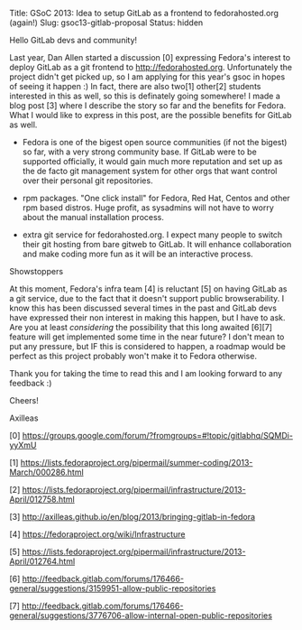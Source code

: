 Title: GSoC 2013: Idea to setup GitLab as a frontend to fedorahosted.org (again!)
Slug: gsoc13-gitlab-proposal
Status: hidden

Hello GitLab devs and community!

Last year, Dan Allen started a discussion [0] expressing Fedora's interest 
to deploy GitLab as a git frontend to http://fedorahosted.org. Unfortunately
the project didn't get picked up, so I am applying for this year's gsoc
in hopes of seeing it happen :) In fact, there are also two[1] other[2] 
students interested in this as well, so this is definately going somewhere!
I made a blog post [3] where I describe the story so far and the benefits 
for Fedora. What I would like to express in this post, are the possible 
benefits for GitLab as well. 

- Fedora is one of the bigest open source communities (if not the bigest)
so far, with a very strong community base. If GitLab were to be supported
officially, it would gain much more reputation and set up as the de facto
git management system for other orgs that want control over their personal 
git repositories.

- rpm packages. "One click install" for Fedora, Red Hat, Centos and other
rpm based distros. Huge profit, as sysadmins will not have to worry about
the manual installation process.

- extra git service for fedorahosted.org. I expect many people to switch
their git hosting from bare gitweb to GitLab. It will enhance collaboration
and make coding more fun as it will be an interactive process.


Showstoppers

At this moment, Fedora's infra team [4] is reluctant [5] on having GitLab as 
a git service, due to the fact that it doesn't support public browserability. 
I know this has been discussed several times in the past and GitLab devs
have expressed their non interest in making this happen, but I have to ask.
Are you at least _considering_ the possibility that this long awaited [6][7] 
feature will get implemented some time in the near future? I don't mean
to put any pressure, but IF this is considered to happen, a roadmap would
be perfect as this project probably won't make it to Fedora otherwise.

Thank you for taking the time to read this and I am looking forward to any
feedback :)

Cheers!

Axilleas



[0] https://groups.google.com/forum/?fromgroups=#!topic/gitlabhq/SQMDi-yyXmU

[1] https://lists.fedoraproject.org/pipermail/summer-coding/2013-March/000286.html

[2] https://lists.fedoraproject.org/pipermail/infrastructure/2013-April/012758.html

[3] http://axilleas.github.io/en/blog/2013/bringing-gitlab-in-fedora

[4] https://fedoraproject.org/wiki/Infrastructure

[5] https://lists.fedoraproject.org/pipermail/infrastructure/2013-April/012764.html

[6] http://feedback.gitlab.com/forums/176466-general/suggestions/3159951-allow-public-repositories

[7] http://feedback.gitlab.com/forums/176466-general/suggestions/3776706-allow-internal-open-public-repositories
